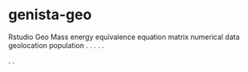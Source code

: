 # genista-geo
Rstudio Geo Mass energy equivalence equation matrix numerical data geolocation population
.
.
.
.
.




.
.
